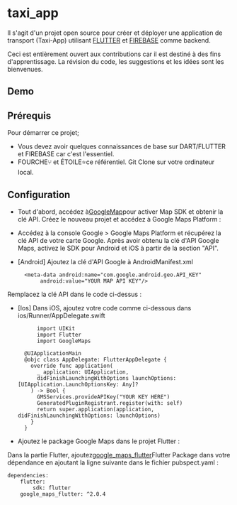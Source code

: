 # taxi_app

Il s'agit d'un projet open source pour créer et déployer une application de transport (Taxi-App) utilisant
[FLUTTER](https://docs.flutter.dev) et [FIREBASE](https://firebase.google.com/) comme backend.

Ceci est entièrement ouvert aux contributions car il est destiné à des fins d'apprentissage. La révision du code, les suggestions et les idées sont les bienvenues.

## Demo

## Prérequis 
Pour démarrer ce projet;

- Vous devez avoir quelques connaissances de base sur DART/FLUTTER et FIREBASE car c'est l'essentiel.
- FOURCHE⑂ et ÉTOILE⭐️ce référentiel. Git Clone sur votre ordinateur local.

## Configuration 
- Tout d'abord, accédez à[GoogleMap](https://console.cloud.google.com/)pour activer Map SDK et obtenir la clé API. Créez le nouveau projet et accédez à Google Maps Platform :
- Accédez à la console Google > Google Maps Platform et récupérez la clé API de votre carte Google. Après avoir obtenu la clé d'API Google Maps, activez le SDK pour Android et iOS à partir de la section "API".
- [Android] Ajoutez la clé d'API Google à AndroidManifest.xml

        <meta-data android:name="com.google.android.geo.API_KEY"  
             android:value="YOUR MAP API KEY"/>
Remplacez la clé API dans le code ci-dessus :
- [Ios]
Dans iOS, ajoutez votre code comme ci-dessous dans  ios/Runner/AppDelegate.swift

            import UIKit
            import Flutter
            import GoogleMaps

        @UIApplicationMain
        @objc class AppDelegate: FlutterAppDelegate {
          override func application(
            _ application: UIApplication,
            didFinishLaunchingWithOptions launchOptions: [UIApplication.LaunchOptionsKey: Any]?
          ) -> Bool {
            GMSServices.provideAPIKey("YOUR KEY HERE")
            GeneratedPluginRegistrant.register(with: self)
            return super.application(application, didFinishLaunchingWithOptions: launchOptions)
          }
        }


- Ajoutez le package Google Maps dans le projet Flutter :

Dans la partie Flutter, ajoutez[google_maps_flutter](https://pub.dev/packages/google_maps_flutter)Flutter Package dans votre dépendance en ajoutant la ligne suivante dans le fichier pubspect.yaml :

    dependencies:
        flutter:
            sdk: flutter
        google_maps_flutter: ^2.0.4
